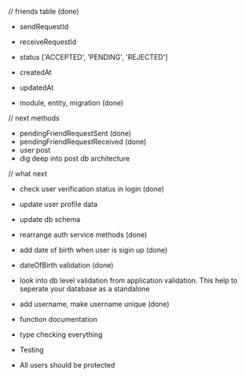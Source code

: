 // friends table (done)

- sendRequestId
- receiveRequestId
- status ['ACCEPTED', 'PENDING', 'REJECTED']
- createdAt
- updatedAt

- module, entity, migration (done)

// next methods

- pendingFriendRequestSent (done)
- pendingFriendRequestReceived (done)
- user post
- dig deep into post db architecture

// what next

- check user verification status in login (done)
- update user profile data
- update db schema
- rearrange auth service methods (done)
- add date of birth when user is sigin up (done)
- dateOfBirth validation (done)
- look into db level validation from application validation. This help to seperate your database as a standalone
- add username, make username unique (done)
- function documentation
- type checking everything
- Testing 

- All users should be protected
